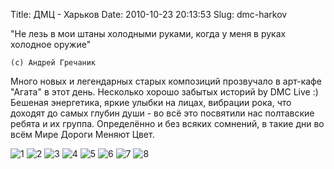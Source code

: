 Title: ДМЦ - Харьков
Date: 2010-10-23 20:13:53
Slug: dmc-harkov


"Не лезь в мои штаны холодными руками, когда у меня в руках холодное оружие"

    (с) Андрей Гречаник
    

Много новых и легендарных старых композиций прозвучало в арт-кафе "Агата" в
этот день. Несколько хорошо забытых историй by DMC Live :) Бешеная энергетика,
яркие улыбки на лицах, вибрации рока, что доходят до самых глубин души - во
всё это посвятили нас полтавские ребята и их группа. Определённо и без всяких
сомнений, в такие дни во всём Мире Дороги Меняют Цвет.

![1](http://yavorovych.com/images/dmc/IMG_1560.JPG)
![2](http://yavorovych.com/images/dmc/IMG_1561.JPG)
![3](http://yavorovych.com/images/dmc/IMG_1562.JPG)
![4](http://yavorovych.com/images/dmc/IMG_1569.JPG)
![5](http://yavorovych.com/images/dmc/IMG_1570.JPG)
![6](http://yavorovych.com/images/dmc/IMG_1572.JPG)
![7](http://yavorovych.com/images/dmc/IMG_1574.JPG)
![8](http://yavorovych.com/images/dmc/IMG_1575.JPG)

